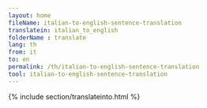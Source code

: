 ```yaml
---
layout: home
fileName: italian-to-english-sentence-translation
translatein: italian_to_english
folderName : translate
lang: th
from: it
to: en
permalink: /th/italian-to-english-sentence-translation
tool: italian-to-english-sentence-translation
---
```

{% include section/translateinto.html %}